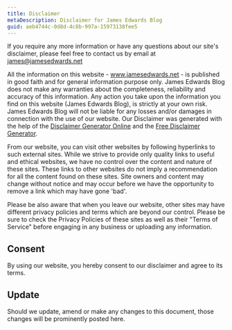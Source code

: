 ```yaml
---
title: Disclaimer
metaDescription: Disclaimer for James Edwards Blog
guid: aeb4744c-0d8d-4c8b-997a-15973138fee5
---
```


If you require any more information or have any questions about our site's
disclaimer, please feel free to contact us by email at james@jamesedwards.net

All the information on this website - www.jamesedwards.net - is published in
good faith and for general information purpose only. James Edwards Blog does not
make any warranties about the completeness, reliability and accuracy of this
information. Any action you take upon the information you find on this website
(James Edwards Blog), is strictly at your own risk. James Edwards Blog will not
be liable for any losses and/or damages in connection with the use of our
website. Our Disclaimer was generated with the help of the
[Disclaimer Generator Online](https://www.privacypolicyonline.com/disclaimer-generator/)
and the [Free Disclaimer Generator](https://www.disclaimer-generator.com/).

From our website, you can visit other websites by following hyperlinks to such
external sites. While we strive to provide only quality links to useful and
ethical websites, we have no control over the content and nature of these sites.
These links to other websites do not imply a recommendation for all the content
found on these sites. Site owners and content may change without notice and may
occur before we have the opportunity to remove a link which may have gone 'bad'.

Please be also aware that when you leave our website, other sites may have
different privacy policies and terms which are beyond our control. Please be
sure to check the Privacy Policies of these sites as well as their "Terms of
Service" before engaging in any business or uploading any information.

## Consent

By using our website, you hereby consent to our disclaimer and agree to its
terms.

## Update

Should we update, amend or make any changes to this document, those changes will
be prominently posted here.
